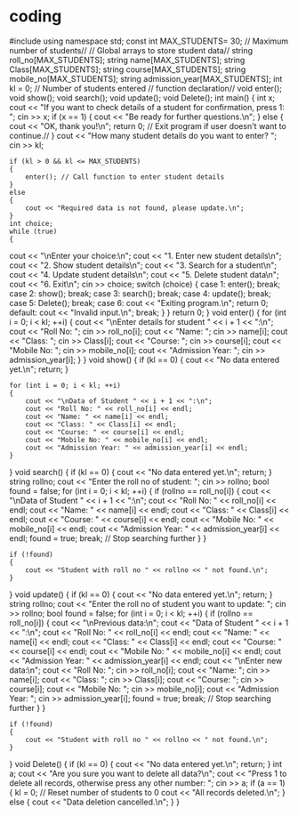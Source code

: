 # coding
#include <iostream>
using namespace std;
const int MAX_STUDENTS= 30; // Maximum number of students//
// Global arrays to store student data//
string roll_no[MAX_STUDENTS];
string name[MAX_STUDENTS];
string Class[MAX_STUDENTS];
string course[MAX_STUDENTS];
string mobile_no[MAX_STUDENTS];
string admission_year[MAX_STUDENTS];
int kl = 0; // Number of students entered
// function declaration//
void enter();
void show();
void search();
void update();
void Delete();
int main()
{
    int x;
    cout << "If you want to check details of a student for confirmation, press 1: ";
    cin >> x;
    if (x == 1)
    {
        cout << "Be ready for further questions.\n";
    }
    else
    {
        cout << "OK, thank you!\n";
        return 0; // Exit program if user doesn't want to continue.//
    }
    cout << "How many student details do you want to enter? ";
    cin >> kl;

    if (kl > 0 && kl <= MAX_STUDENTS)
    {
        enter(); // Call function to enter student details
    }
    else
    {
        cout << "Required data is not found, please update.\n";
    }
    int choice;
    while (true)
    {
cout << "\nEnter your choice:\n";
cout << "1. Enter new student details\n";
cout << "2. Show student details\n";
cout << "3. Search for a student\n";
cout << "4. Update student details\n";
cout << "5. Delete student data\n";
cout << "6. Exit\n";
cin >> choice;
        switch (choice)
        {
            case 1:
                enter();
                break;
            case 2:
                show();
                break;
            case 3:
                search();
                break;
            case 4:
                update();
                break;
            case 5:
                Delete();
                break;
            case 6:
                cout << "Exiting program.\n";
                return 0;
            default:
                cout << "Invalid input.\n";
                break;
        }
    }
    return 0;
}
void enter()
{
    for (int i = 0; i < kl; ++i)
    {
        cout << "\nEnter details for student " << i + 1 << ":\n";
        cout << "Roll No: ";
        cin >> roll_no[i];
        cout << "Name: ";
        cin >> name[i];
        cout << "Class: ";
        cin >> Class[i];
        cout << "Course: ";
        cin >> course[i];
        cout << "Mobile No: ";
        cin >> mobile_no[i];
        cout << "Admission Year: ";
        cin >> admission_year[i];
    }
}
void show()
{
    if (kl == 0)
    {
        cout << "No data entered yet.\n";
        return;
    }

    for (int i = 0; i < kl; ++i)
    {
        cout << "\nData of Student " << i + 1 << ":\n";
        cout << "Roll No: " << roll_no[i] << endl;
        cout << "Name: " << name[i] << endl;
        cout << "Class: " << Class[i] << endl;
        cout << "Course: " << course[i] << endl;
        cout << "Mobile No: " << mobile_no[i] << endl;
        cout << "Admission Year: " << admission_year[i] << endl;
    }
}
void search()
{
    if (kl == 0)
    {
        cout << "No data entered yet.\n";
        return;
    }
    string rollno;
    cout << "Enter the roll no of student: ";
    cin >> rollno;
    bool found = false;
    for (int i = 0; i < kl; ++i)
    {
        if (rollno == roll_no[i])
        {
            cout << "\nData of Student " << i + 1 << ":\n";
            cout << "Roll No: " << roll_no[i] << endl;
            cout << "Name: " << name[i] << endl;
            cout << "Class: " << Class[i] << endl;
            cout << "Course: " << course[i] << endl;
            cout << "Mobile No: " << mobile_no[i] << endl;
            cout << "Admission Year: " << admission_year[i] << endl;
            found = true;
            break; // Stop searching further
        }
    }

    if (!found)
    {
        cout << "Student with roll no " << rollno << " not found.\n";
    }
}
void update()
{
    if (kl == 0)
    {
        cout << "No data entered yet.\n";
        return;
    }
    string rollno;
    cout << "Enter the roll no of student you want to update: ";
    cin >> rollno;
    bool found = false;
    for (int i = 0; i < kl; ++i)
    {
        if (rollno == roll_no[i])
        {
            cout << "\nPrevious data:\n";
            cout << "Data of Student " << i + 1 << ":\n";
            cout << "Roll No: " << roll_no[i] << endl;
            cout << "Name: " << name[i] << endl;
            cout << "Class: " << Class[i] << endl;
            cout << "Course: " << course[i] << endl;
            cout << "Mobile No: " << mobile_no[i] << endl;
            cout << "Admission Year: " << admission_year[i] << endl;
            cout << "\nEnter new data:\n";
            cout << "Roll No: ";
            cin >> roll_no[i];
            cout << "Name: ";
            cin >> name[i];
            cout << "Class: ";
            cin >> Class[i];
            cout << "Course: ";
            cin >> course[i];
            cout << "Mobile No: ";
            cin >> mobile_no[i];
            cout << "Admission Year: ";
            cin >> admission_year[i];
            found = true;
            break; // Stop searching further
        }
    }

    if (!found)
    {
        cout << "Student with roll no " << rollno << " not found.\n";
    }
}
void Delete()
{
    if (kl == 0)
    {
        cout << "No data entered yet.\n";
        return;
    }
    int a;
    cout << "Are you sure you want to delete all data?\n";
    cout << "Press 1 to delete all records, otherwise press any other number: ";
    cin >> a;
    if (a == 1)
    {
        kl = 0; // Reset number of students to 0
        cout << "All records deleted.\n";
    }
    else
    {
        cout << "Data deletion cancelled.\n";
    }
}
